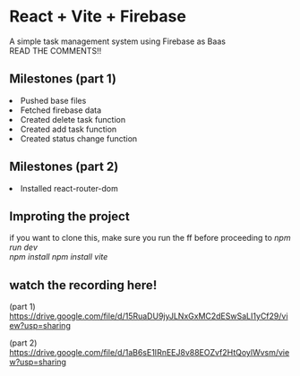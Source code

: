 # React + Vite + Firebase

A simple task management system using Firebase as Baas <br>
READ THE COMMENTS!! 

## Milestones (part 1)
<li> Pushed base files </li>
<li> Fetched firebase data </li>
<li> Created delete task function </li>
<li> Created add task function </li>
<li> Created status change function </li>

## Milestones (part 2)
<li> Installed react-router-dom </li>


## Improting the project
if you want to clone this, make sure you run the ff before proceeding to *npm run dev* <br>
*npm install*
*npm install vite* <br>

## watch the recording here! <br> 
(part 1) <br>
https://drive.google.com/file/d/15RuaDU9jyJLNxGxMC2dESwSaLI1yCf29/view?usp=sharing

(part 2) <br>
https://drive.google.com/file/d/1aB6sE1IRnEEJ8v88EOZvf2HtQoylWvsm/view?usp=sharing

